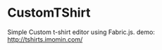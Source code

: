 CustomTShirt
============

Simple Custom t-shirt editor using Fabric.js. 
demo: http://tshirts.imomin.com/
